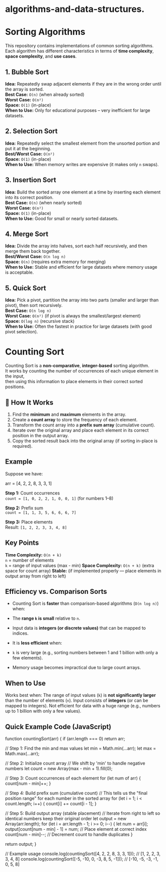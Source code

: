 # algorithms-and-data-structures.
# Sorting Algorithms

This repository contains implementations of common sorting algorithms.  
Each algorithm has different characteristics in terms of **time complexity**, **space complexity**, and **use cases**.

##  1. Bubble Sort
**Idea:** Repeatedly swap adjacent elements if they are in the wrong order until the array is sorted.  
**Best Case:** `O(n)` (when already sorted)  
**Worst Case:** `O(n²)`  
**Space:** `O(1)` (in-place)  
**When to Use:** Only for educational purposes – very inefficient for large datasets.


##  2. Selection Sort
**Idea:** Repeatedly select the smallest element from the unsorted portion and put it at the beginning.  
**Best/Worst Case:** `O(n²)`  
**Space:** `O(1)` (in-place)  
**When to Use:** When memory writes are expensive (it makes only `n` swaps).



##  3. Insertion Sort
**Idea:** Build the sorted array one element at a time by inserting each element into its correct position.  
**Best Case:** `O(n)` (when nearly sorted)  
**Worst Case:** `O(n²)`  
**Space:** `O(1)` (in-place)  
**When to Use:** Good for small or nearly sorted datasets.



## 4. Merge Sort
**Idea:** Divide the array into halves, sort each half recursively, and then merge them back together.  
**Best/Worst Case:** `O(n log n)`  
**Space:** `O(n)` (requires extra memory for merging)  
**When to Use:** Stable and efficient for large datasets where memory usage is acceptable.



##  5. Quick Sort
**Idea:** Pick a pivot, partition the array into two parts (smaller and larger than pivot), then sort recursively.  
**Best Case:** `O(n log n)`  
**Worst Case:** `O(n²)` (if pivot is always the smallest/largest element)  
**Space:** `O(log n)` (recursive stack)  
**When to Use:** Often the fastest in practice for large datasets (with good pivot selection).

# Counting Sort

Counting Sort is a **non-comparative**, **integer-based** sorting algorithm.  
It works by counting the number of occurrences of each unique element in the input,  
then using this information to place elements in their correct sorted positions.



## 📌 How It Works

1. Find the **minimum** and **maximum** elements in the array.
2. Create a **count array** to store the frequency of each element.
3. Transform the count array into a **prefix sum array** (cumulative count).
4. Iterate over the original array and place each element in its correct position in the output array.
5. Copy the sorted result back into the original array (if sorting in-place is required).



##  Example

Suppose we have:

arr = [4, 2, 2, 8, 3, 3, 1]


 **Step 1:** Count occurrences  
  `count = [1, 0, 2, 2, 1, 0, 0, 1]` (for numbers 1–8)

 **Step 2:** Prefix sum  
  `count = [1, 1, 3, 5, 6, 6, 6, 7]`

 **Step 3:** Place elements  
  Result: `[1, 2, 2, 3, 3, 4, 8]`



##  Key Points

 **Time Complexity:** `O(n + k)`  
   `n` = number of elements  
   `k` = range of input values (max - min)
   **Space Complexity:** `O(n + k)` (extra space for count array)
 **Stable:** (if implemented properly — place elements in output array from right to left)

## Efficiency vs. Comparison Sorts

- Counting Sort is **faster** than comparison-based algorithms (`O(n log n)`) when:
- The **range `k` is small** relative to `n`.  
- Input data is **integers (or discrete values)** that can be mapped to indices.  

- It is **less efficient** when:
- `k` is very large (e.g., sorting numbers between 1 and 1 billion with only a few elements).  
- Memory usage becomes impractical due to large count arrays.



##  When to Use

 Works best when:
 The range of input values (`k`) is **not significantly larger** than the number of elements (`n`).
Input consists of **integers** (or can be mapped to integers).
Not efficient for data with a huge range (e.g., numbers up to 1 billion with only a few values).



##  Quick Example Code (JavaScript)

function countingSort(arr) {
  if (arr.length === 0) return arr;

  // Step 1: Find the min and max values
  let min = Math.min(...arr);
  let max = Math.max(...arr);

  // Step 2: Initialize count array
  // We shift by 'min' to handle negative numbers
  let count = new Array(max - min + 1).fill(0);

  // Step 3: Count occurrences of each element
  for (let num of arr) {
    count[num - min]++;
  }

  // Step 4: Build prefix sum (cumulative count)
  // This tells us the "final position range" for each number in the sorted array
  for (let i = 1; i < count.length; i++) {
    count[i] += count[i - 1];
  }

  // Step 5: Build output array (stable placement)
  // Iterate from right to left so identical numbers keep their original order
  let output = new Array(arr.length);
  for (let i = arr.length - 1; i >= 0; i--) {
    let num = arr[i];
    output[count[num - min] - 1] = num; // Place element at correct index
    count[num - min]--; // Decrement count to handle duplicates
  }

  return output;
}

//  Example usage
console.log(countingSort([4, 2, 2, 8, 3, 3, 1]));   // [1, 2, 2, 3, 3, 4, 8]
console.log(countingSort([-5, -10, 0, -3, 8, 5, -1])); // [-10, -5, -3, -1, 0, 5, 8]
